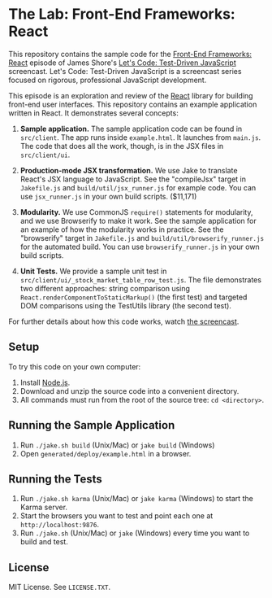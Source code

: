 The Lab: Front-End Frameworks: React
===========

This repository contains the sample code for the [Front-End Frameworks: React](http://www.letscodejavascript.com/v3/episodes/lab/10) episode of James Shore's [Let's Code: Test-Driven JavaScript](http://www.letscodejavascript.com) screencast. Let's Code: Test-Driven JavaScript is a screencast series focused on rigorous, professional JavaScript development.

This episode is an exploration and review of the [React](http://facebook.github.io/react/) library for building front-end user interfaces. This repository contains an example application written in React. It demonstrates several concepts:

1. **Sample application.** The sample application code can be found in `src/client`. The app runs inside `example.html`. It launches from `main.js`. The code that does all the work, though, is in the JSX files in `src/client/ui`. 

2. **Production-mode JSX transformation.** We use Jake to translate React's JSX language to JavaScript. See the "compileJsx" target in `Jakefile.js` and `build/util/jsx_runner.js` for example code. You can use `jsx_runner.js` in your own build scripts. 
($11,171)
3. **Modularity.** We use CommonJS `require()` statements for modularity, and we use Browserify to make it work. See the sample application for an example of how the modularity works in practice. See the "browserify" target in `Jakefile.js` and `build/util/browserify_runner.js` for the automated build. You can use `browserify_runner.js` in your own build scripts.

4. **Unit Tests.** We provide a sample unit test in `src/client/ui/_stock_market_table_row_test.js`. The file demonstrates two different approaches: string comparison using `React.renderComponentToStaticMarkup()` (the first test) and targeted DOM comparisons using the TestUtils library (the second test).

For further details about how this code works, watch [the screencast](http://www.letscodejavascript.com/v3/episodes/lab/10).


Setup
-----

To try this code on your own computer:

1. Install [Node.js](http://nodejs.org/download/).
2. Download and unzip the source code into a convenient directory.
3. All commands must run from the root of the source tree: `cd <directory>`.


Running the Sample Application
------------------------------

1. Run `./jake.sh build` (Unix/Mac) or `jake build` (Windows)
2. Open `generated/deploy/example.html` in a browser.


Running the Tests
-----------------

1. Run `./jake.sh karma` (Unix/Mac) or `jake karma` (Windows) to start the Karma server.
2. Start the browsers you want to test and point each one at `http://localhost:9876`.
3. Run `./jake.sh` (Unix/Mac) or `jake` (Windows) every time you want to build and test.


License
-------

MIT License. See `LICENSE.TXT`.